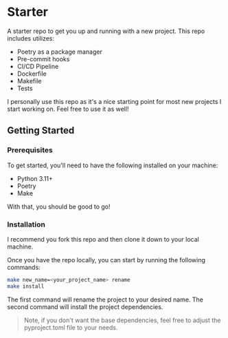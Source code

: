 # Starter
A starter repo to get you up and running with a new project. This repo includes utilizes:

- Poetry as a package manager
- Pre-commit hooks
- CI/CD Pipeline
- Dockerfile
- Makefile
- Tests

I personally use this repo as it's a nice starting point for most new projects I start working on. Feel free to use it as well!

## Getting Started

### Prerequisites

To get started, you'll need to have the following installed on your machine:

- Python 3.11+
- Poetry
- Make

With that, you should be good to go!

### Installation

I recommend you fork this repo and then clone it down to your local machine.

Once you have the repo locally, you can start by running the following commands:

```bash
make new_name=<your_project_name> rename
make install
```

The first command will rename the project to your desired name. The second command will install the project dependencies.
> Note, if you don't want the base dependencies, feel free to adjust the pyproject.toml file to your needs.

